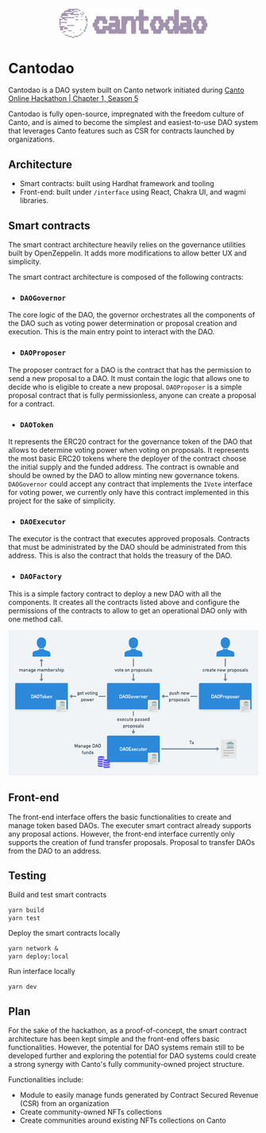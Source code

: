 <div align="center">
<img src="images/cantodao.png" alt="" width="300"/>
</div>

# Cantodao

Cantodao is a DAO system built on Canto network initiated during [Canto Online Hackathon | Chapter 1, Season 5](https://github.com/the-COH/chapter_1_season_5)

Cantodao is fully open-source, impregnated with the freedom culture of Canto, and is aimed to become the simplest and easiest-to-use DAO system that leverages Canto features such as CSR for contracts launched by organizations.

## Architecture

- Smart contracts: built using Hardhat framework and tooling
- Front-end: built under `/interface` using React, Chakra UI, and wagmi libraries.

## Smart contracts

The smart contract architecture heavily relies on the governance utilities built by OpenZeppelin. It adds more modifications to allow better UX and simplicity.

The smart contract architecture is composed of the following contracts:

- ### `DAOGovernor`

The core logic of the DAO, the governor orchestrates all the components of the DAO such as voting power determination or proposal creation and execution. This is the main entry point to interact with the DAO.

- ### `DAOProposer`

The proposer contract for a DAO is the contract that has the permission to send a new proposal to a DAO. It must contain the logic that allows one to decide who is eligible to create a new proposal.
`DAOProposer` is a simple proposal contract that is fully permissionless, anyone can create a proposal for a contract.

- ### `DAOToken`

It represents the ERC20 contract for the governance token of the DAO that allows to determine voting power when voting on proposals.
It represents the most basic ERC20 tokens where the deployer of the contract choose the initial supply and the funded address. The contract is ownable and should be owned by the DAO to allow minting new governance tokens.
`DAOGovernor` could accept any contract that implements the `IVote` interface for voting power, we currently only have this contract implemented in this project for the sake of simplicity.

- ### `DAOExecutor`

The executor is the contract that executes approved proposals. Contracts that must be administrated by the DAO should be administrated from this address. This is also the contract that holds the treasury of the DAO.

- ### `DAOFactory`

This is a simple factory contract to deploy a new DAO with all the components. It creates all the contracts listed above and configure the permissions of the contracts to allow to get an operational DAO only with one method call.

<div align="center">
<img src="images/contracts.png" alt="" />
</div>

## Front-end

The front-end interface offers the basic functionalities to create and manage token based DAOs.
The executer smart contract already supports any proposal actions. However, the front-end interface currently only supports the creation of fund transfer proposals. Proposal to transfer DAOs from the DAO to an address.

## Testing

Build and test smart contracts

```
yarn build
yarn test
```

Deploy the smart contracts locally

```
yarn network &
yarn deploy:local
```

Run interface locally

```
yarn dev
```

## Plan

For the sake of the hackathon, as a proof-of-concept, the smart contract architecture has been kept simple and the front-end offers basic functionalities. However, the potential for DAO systems remain still to be developed further and exploring the potential for DAO systems could create a strong synergy with Canto's fully community-owned project structure.

Functionalities include:

- Module to easily manage funds generated by Contract Secured Revenue (CSR) from an organization
- Create community-owned NFTs collections
- Create communities around existing NFTs collections on Canto
